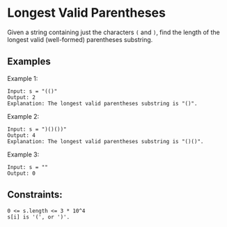 # Longest Valid Parentheses

Given a string containing just the characters `(` and `)`,
find the length of the longest valid (well-formed) parentheses substring.

## Examples

Example 1:

    Input: s = "(()"
    Output: 2
    Explanation: The longest valid parentheses substring is "()".

Example 2:

    Input: s = ")()())"
    Output: 4
    Explanation: The longest valid parentheses substring is "()()".

Example 3:

    Input: s = ""
    Output: 0


## Constraints:

    0 <= s.length <= 3 * 10^4
    s[i] is '(', or ')'.
